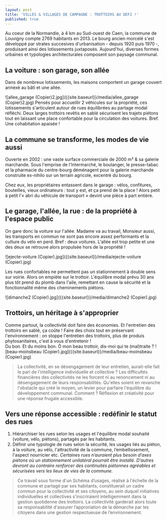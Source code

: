 ```yaml
---
layout: post
title: 'VILLES & VILLAGES DE CAMPAGNE : TROTTOIRS AU DEFI !'
published: true
---
```


Au coeur de la Normandie, à 4 km au Sud-ouest de Caen, la commune de Louvigny compte 2769 habitants en 2013. Le bourg ancien morcelé s'est développé par strates succesives d'urbanisation - depuis 1920 puis 1970 -, produisant ainsi des lotissements juxtaposés. Aujourd'hui, diverses formes urbaines et typologies architecturales composent son paysage communal.

## La voiture : son garage, son allée
Dans de nombreux lotissements, les maisons comportent un garage couvert annexé au bâti et une allée.  

![allee_garage (Copier)2.jpg]({{site.baseurl}}/media/allee_garage (Copier)2.jpg)
Pensés pour accueillir 2 véhicules sur la propriété, ces lotissements s'articulent autour de rues équilibrées au partage modal réfléchi. Deux larges trottoirs revêtis en sablé sécurisent les trajets piétons tout en laissant une place confortable pour la circulation des voitures. Bref. Une cohabitation apaisée !

## La commune se transforme, les modes de vie aussi
Ouverte en 2002 : une vaste surface commerciale de 2000 m² & sa galerie marchande.
Sous l'emprise de l'Intermarché, le boulanger, le presse-tabac et la pharmacie du centre-bourg déménagent pour la galerie marchande construite ex-nihilo sur un terrain agricole, excentré du bourg.

Chez eux, les propriétaires entassent dans le garage : vélos, confitures, bouteilles, vieux ordinateurs : tout y est, et ça prend de la place ! Alors petit à petit l'« abri du véhicule de transport » devint une pièce à part entière.

## Le garage, l'allée, la rue : de la propriété à l'espace public
On gare donc la voiture sur l'allée. Madame va au travail, Monsieur aussi, les transports en commun ne sont pas encore assez performants et la culture du vélo en perd. Bref : deux voitures. L'allée est trop petite et une des deux se retrouve alors propulsée hors de la propriété !  

![ejecte-voiture (Copier).jpg]({{site.baseurl}}/media/ejecte-voiture (Copier).jpg)

Les rues confortables ne permettent pas un stationnement à double sens sur voirie. Alors on empiète sur le trottoir. L'équilibre modal prévu 30 ans plus tôt prend du plomb dans l'aile, remettant en cause la sécurité et la fonctionnalité même des cheminements piétons.  

![dimanche2 (Copier).jpg]({{site.baseurl}}/media/dimanche2 (Copier).jpg)

## Trottoirs, un héritage à s'approprier
Comme partout, la collectivité doit faire des économies. Et l'entretien des trottoirs en sablé, ça coûte ! Faire des choix tout en préservant l'environnement : on stoppe l'entretien des trottoirs, plus de produis phytosanitaires, c'est à vous d'entretenir !  
Du bon. Et du moins bon. Ô mon beau trottoir, dis-moi qui te (mal)traite ?
![beau-moinsbeau (Copier).jpg]({{site.baseurl}}/media/beau-moinsbeau (Copier).jpg)

>La collectivité, en se désengagement de leur entretien, aurait-elle fait le pari de l'intelligence individuelle et collective ? Les difficultés financières des collectivités ne les forcent ni au renoncement ni au désengagement de leurs responsabilités. Qu'elles soient en revanche l'obstacle qui créé le moyen, un levier pour parfaire l'équilibre du développement communal. Comment ? Réflexion et créativité pour une réponse frugale accessible.

## Vers une réponse accessible : redéfinir le statut des rues  
1. Hiérarchiser les rues selon les usages et l'équilibre modal souhaité (voiture, vélo, piétons), partagés par les habitants.   
2. Définir une typologie de rues selon la sécurité, les usages liés au piéton, à la voiture, au vélo, l'attractivité de la commune, l’embellissement, l'aspect nourricier etc. 
_Certaines rues n’auraient plus besoin d’axes piétons où un stationnement unilatéral pourrait être installé. D’autres devront au contraire renforcer des continuités piétonnes agréables et sécurisées vers les lieux de vies de la commune._

>Ce travail sous forme d'un Schéma d’usages, réalisé à l'échelle de la commune et partagé par ses habitants, constituerait un cadre commun pour la collectivité et ses citoyens, au sein duquel initiatives individuelles et collectives s'inscriraient intelligemment dans la gestion quotidenne des trottoirs. La collectivité garderait alors toute sa responsabilité d'assurer l’approriation de la démarche par les citoyens dans une gestion respectueuse de l’environnement.

